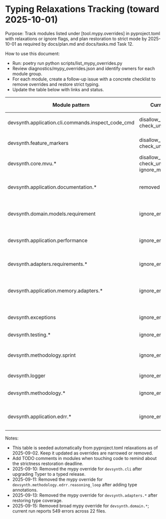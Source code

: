 # Typing Relaxations Tracking (toward 2025-10-01)

Purpose: Track modules listed under [tool.mypy.overrides] in pyproject.toml with relaxations or ignore flags, and plan restoration to strict mode by 2025-10-01 as required by docs/plan.md and docs/tasks.md Task 12.

How to use this document:
- Run: poetry run python scripts/list_mypy_overrides.py
- Review diagnostics/mypy_overrides.json and identify owners for each module group.
- For each module, create a follow-up issue with a concrete checklist to remove overrides and restore strict typing.
- Update the table below with links and status.

| Module pattern | Current relaxations | Owner | Issue link | Target date | Status |
|---|---|---|---|---|---|
| devsynth.application.cli.commands.inspect_code_cmd | disallow_untyped_defs=false, check_untyped_defs=false | TBD | [restore-strict-typing-inspect-code-cmd.md](restore-strict-typing-inspect-code-cmd.md) | 2025-10-01 | open |
| devsynth.feature_markers | disallow_untyped_defs=false, check_untyped_defs=false | TBD | [restore-strict-typing-feature-markers.md](restore-strict-typing-feature-markers.md) | 2025-10-01 | open |
| devsynth.core.mvu.* | disallow_untyped_defs=false, check_untyped_defs=false, ignore_missing_imports=true | TBD | [restore-strict-typing-core-mvu.md](restore-strict-typing-core-mvu.md) | 2025-10-01 | open |
| devsynth.application.documentation.* | removed | TBD | [restore-strict-typing-application-documentation.md](restore-strict-typing-application-documentation.md) | 2025-10-01 | closed |
| devsynth.domain.models.requirement | ignore_errors=true | TBD | [restore-strict-typing-domain-models-requirement.md](restore-strict-typing-domain-models-requirement.md) | 2025-10-01 | open |
| devsynth.application.performance | ignore_errors=true | TBD | [restore-strict-typing-application-performance.md](restore-strict-typing-application-performance.md) | 2025-10-01 | open |
| devsynth.adapters.requirements.* | ignore_errors=true | TBD | [restore-strict-typing-adapters-requirements.md](restore-strict-typing-adapters-requirements.md) | 2025-10-01 | open |
| devsynth.application.memory.adapters.* | ignore_errors=true | TBD | [restore-strict-typing-application-memory-adapters.md](restore-strict-typing-application-memory-adapters.md) | 2025-10-01 | open |
| devsynth.exceptions | ignore_errors=true | TBD | [restore-strict-typing-exceptions.md](restore-strict-typing-exceptions.md) | 2025-10-01 | open |
| devsynth.testing.* | ignore_errors=true | TBD | [restore-strict-typing-testing.md](restore-strict-typing-testing.md) | 2025-10-01 | open |
| devsynth.methodology.sprint | ignore_errors=true | TBD | [restore-strict-typing-methodology-sprint.md](restore-strict-typing-methodology-sprint.md) | 2025-10-01 | open |
| devsynth.logger | ignore_errors=true | TBD | [restore-strict-typing-logger.md](restore-strict-typing-logger.md) | 2025-10-01 | open |
| devsynth.methodology.* | ignore_errors=true | TBD | [restore-strict-typing-methodology.md](restore-strict-typing-methodology.md) | 2025-10-01 | open |
| devsynth.application.edrr.* | ignore_errors=true | TBD | [restore-strict-typing-application-edrr.md](restore-strict-typing-application-edrr.md) | 2025-10-01 | open |

Notes:
- This table is seeded automatically from pyproject.toml relaxations as of 2025-09-02. Keep it updated as overrides are narrowed or removed.
- Add TODO comments in modules when touching code to remind about the strictness restoration deadline.
- 2025-09-10: Removed the mypy override for `devsynth.cli` after upgrading Typer to a typed release.
- 2025-09-11: Removed the mypy override for `devsynth.methodology.edrr.reasoning_loop` after adding type annotations.
- 2025-09-13: Removed the mypy override for `devsynth.adapters.*` after restoring type coverage.
- 2025-09-15: Removed broad mypy override for `devsynth.domain.*`; current run reports 549 errors across 22 files.
